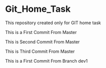 # Git_Home_Task
This repository created only for GIT home task


This is a First Commit From Master

This is Second Commit From Master

This is Third Commit From Master

This is a First Commit From Branch dev1